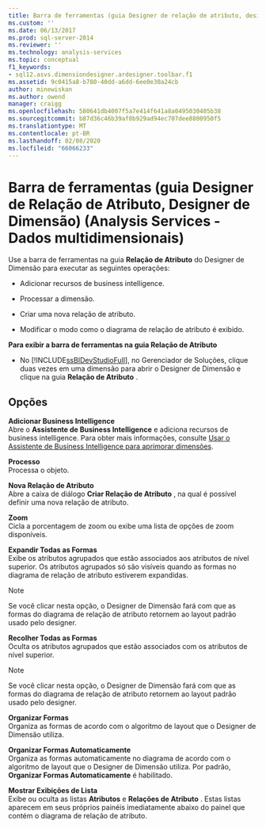 ```yaml
---
title: Barra de ferramentas (guia Designer de relação de atributo, designer de dimensão) (Analysis Services-dados multidimensionais) | Microsoft Docs
ms.custom: ''
ms.date: 06/13/2017
ms.prod: sql-server-2014
ms.reviewer: ''
ms.technology: analysis-services
ms.topic: conceptual
f1_keywords:
- sql12.asvs.dimensiondesigner.ardesigner.toolbar.f1
ms.assetid: 9c0415a8-b780-40dd-a6dd-6ee0e30a24cb
author: minewiskan
ms.author: owend
manager: craigg
ms.openlocfilehash: 580641db4007f5a7e414f641a8a0495030405b38
ms.sourcegitcommit: b87d36c46b39af8b929ad94ec707dee8800950f5
ms.translationtype: MT
ms.contentlocale: pt-BR
ms.lasthandoff: 02/08/2020
ms.locfileid: "66066233"
---
```

# <a name="toolbar-attribute-relationship-designer-tab-dimension-designer-analysis-services---multidimensional-data"></a>Barra de ferramentas (guia Designer de Relação de Atributo, Designer de Dimensão) (Analysis Services - Dados multidimensionais)
  Use a barra de ferramentas na guia **Relação de Atributo** do Designer de Dimensão para executar as seguintes operações:  
  
-   Adicionar recursos de business intelligence.  
  
-   Processar a dimensão.  
  
-   Criar uma nova relação de atributo.  
  
-   Modificar o modo como o diagrama de relação de atributo é exibido.  
  
 **Para exibir a barra de ferramentas na guia Relação de Atributo**  
  
-   No [!INCLUDE[ssBIDevStudioFull](../includes/ssbidevstudiofull-md.md)], no Gerenciador de Soluções, clique duas vezes em uma dimensão para abrir o Designer de Dimensão e clique na guia **Relação de Atributo** .  
  
## <a name="options"></a>Opções  
 **Adicionar Business Intelligence**  
 Abre o **Assistente de Business Intelligence** e adiciona recursos de business intelligence. Para obter mais informações, consulte [Usar o Assistente de Business Intelligence para aprimorar dimensões](use-the-business-intelligence-wizard-to-enhance-dimensions.md).  
  
 **Processo**  
 Processa o objeto.  
  
 **Nova Relação de Atributo**  
 Abre a caixa de diálogo **Criar Relação de Atributo** , na qual é possível definir uma nova relação de atributo.  
  
 **Zoom**  
 Cicla a porcentagem de zoom ou exibe uma lista de opções de zoom disponíveis.  
  
 **Expandir Todas as Formas**  
 Exibe os atributos agrupados que estão associados aos atributos de nível superior. Os atributos agrupados só são visíveis quando as formas no diagrama de relação de atributo estiverem expandidas.  
  
> [!NOTE]  
>  Se você clicar nesta opção, o Designer de Dimensão fará com que as formas do diagrama de relação de atributo retornem ao layout padrão usado pelo designer.  
  
 **Recolher Todas as Formas**  
 Oculta os atributos agrupados que estão associados com os atributos de nível superior.  
  
> [!NOTE]  
>  Se você clicar nesta opção, o Designer de Dimensão fará com que as formas do diagrama de relação de atributo retornem ao layout padrão usado pelo designer.  
  
 **Organizar Formas**  
 Organiza as formas de acordo com o algoritmo de layout que o Designer de Dimensão utiliza.  
  
 **Organizar Formas Automaticamente**  
 Organiza as formas automaticamente no diagrama de acordo com o algoritmo de layout que o Designer de Dimensão utiliza. Por padrão, **Organizar Formas Automaticamente** é habilitado.  
  
 **Mostrar Exibições de Lista**  
 Exibe ou oculta as listas **Atributos** e **Relações de Atributo** . Estas listas aparecem em seus próprios painéis imediatamente abaixo do painel que contém o diagrama de relação de atributo.  
  
  
